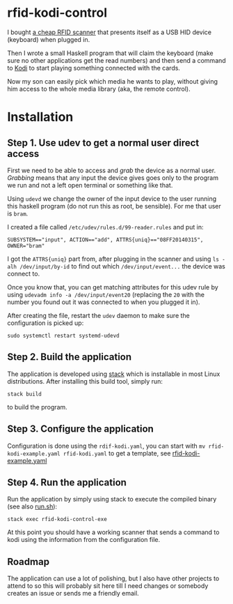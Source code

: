 rfid-kodi-control
======
I bought [a cheap RFID scanner](https://www.aliexpress.com/item/4000038621078.html) that presents itself as a USB HID device (keyboard)
when plugged in.

Then I wrote a small Haskell program that will claim the keyboard (make sure no other applications get the read numbers) and then send a command to [Kodi](https://kodi.tv/) to start playing something
connected with the cards.

Now my son can easily pick which media he wants to play, without giving him access to the whole media library (aka, the remote control).

Installation
====
Step 1. Use udev to get a normal user direct access
-------
First we need to be able to access and _grab_ the device as a normal user. _Grabbing_ means that any
input the device gives goes only to the program we run and not a left open terminal or something like that.

Using `udevd` we change the owner of the input device to the user running this haskell program (do not run this as root, be sensible). For me that user is `bram`.

I created a file called `/etc/udev/rules.d/99-reader.rules` and put in:

    SUBSYSTEM=="input", ACTION=="add", ATTRS{uniq}=="08FF20140315", OWNER="bram"

I got the `ATTRS{uniq}` part from, after plugging in the scanner and using `ls -alh /dev/input/by-id` to find out which `/dev/input/event...` the device was connect to.

Once you know that, you can get matching attributes for this udev rule by using `udevadm info -a /dev/input/event20` (replacing the `20` with the number you found out it was connected to when you plugged it in).

After creating the file, restart the `udev` daemon to make sure the configuration is picked up:

    sudo systemctl restart systemd-udevd

Step 2. Build the application
------------
The application is developed using [stack](https://github.com/commercialhaskell/stack) which is installable in most Linux distributions. After installing this build tool, simply run:

    stack build

to build the program.

Step 3. Configure the application
---------

Configuration is done using the `rdif-kodi.yaml`, you can start with `mv rfid-kodi-example.yaml rfid-kodi.yaml` to get a template, see [rfid-kodi-example.yaml](rfid-kodi-example.yaml)

Step 4. Run the application
----------
Run the application by simply using stack to execute the compiled binary (see also [run.sh](run.sh)):

    stack exec rfid-kodi-control-exe

At this point you should have a working scanner that sends a command to kodi using the information from the configuration file.

Roadmap
------
The application can use a lot of polishing, but I also have other projects to attend to so this will probably sit here till I need changes or somebody creates an issue or sends me a friendly email.
